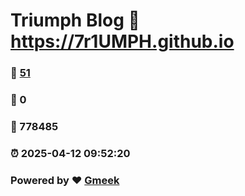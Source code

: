 # Triumph Blog :link: https://7r1UMPH.github.io 
### :page_facing_up: [51](https://7r1UMPH.github.io/tag.html) 
### :speech_balloon: 0 
### :hibiscus: 778485 
### :alarm_clock: 2025-04-12 09:52:20 
### Powered by :heart: [Gmeek](https://github.com/Meekdai/Gmeek)
